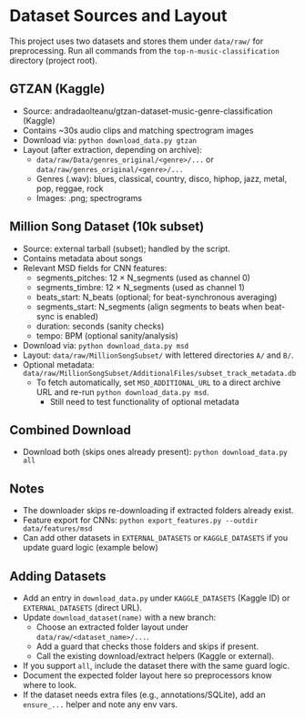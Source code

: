 # Dataset Sources and Layout

This project uses two datasets and stores them under `data/raw/` for preprocessing.
Run all commands from the `top-n-music-classification` directory (project root).

## GTZAN (Kaggle)
- Source: andradaolteanu/gtzan-dataset-music-genre-classification (Kaggle)
- Contains ~30s audio clips and matching spectrogram images
- Download via: `python download_data.py gtzan`
- Layout (after extraction, depending on archive):
  - `data/raw/Data/genres_original/<genre>/...` or `data/raw/genres_original/<genre>/...`
  - Genres (.wav): blues, classical, country, disco, hiphop, jazz, metal, pop, reggae, rock
  - Images: .png; spectrograms

## Million Song Dataset (10k subset)
- Source: external tarball (subset); handled by the script.
- Contains metadata about songs
- Relevant MSD fields for CNN features:
  - segments_pitches: 12 × N_segments (used as channel 0)
  - segments_timbre: 12 × N_segments (used as channel 1)
  - beats_start: N_beats (optional; for beat-synchronous averaging)
  - segments_start: N_segments (align segments to beats when beat-sync is enabled)
  - duration: seconds (sanity checks)
  - tempo: BPM (optional sanity/analysis)
- Download via: `python download_data.py msd`
- Layout: `data/raw/MillionSongSubset/` with lettered directories `A/` and `B/`.
- Optional metadata: `data/raw/MillionSongSubset/AdditionalFiles/subset_track_metadata.db`
  - To fetch automatically, set `MSD_ADDITIONAL_URL` to a direct archive URL and re-run `python download_data.py msd`.
    - Still need to test functionality of optional metadata

## Combined Download
- Download both (skips ones already present): `python download_data.py all`

## Notes
- The downloader skips re-downloading if extracted folders already exist.
- Feature export for CNNs: `python export_features.py --outdir data/features/msd`
- Can add other datasets in `EXTERNAL_DATASETS` or `KAGGLE_DATASETS` if you update guard logic (example below)

## Adding Datasets
- Add an entry in `download_data.py` under `KAGGLE_DATASETS` (Kaggle ID) or `EXTERNAL_DATASETS` (direct URL).
- Update `download_dataset(name)` with a new branch:
  - Choose an extracted folder layout under `data/raw/<dataset_name>/...`.
  - Add a guard that checks those folders and skips if present.
  - Call the existing download/extract helpers (Kaggle or external).
- If you support `all`, include the dataset there with the same guard logic.
- Document the expected folder layout here so preprocessors know where to look.
- If the dataset needs extra files (e.g., annotations/SQLite), add an `ensure_...` helper and note any env vars.